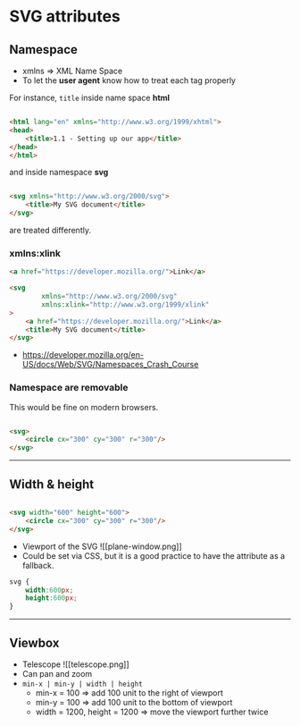 # SVG attributes

## Namespace

- xmlns => XML Name Space
- To let the **user agent** know how to treat each tag properly

For instance, `title` inside name space **html**

```html

<html lang="en" xmlns="http://www.w3.org/1999/xhtml">
<head>
    <title>1.1 - Setting up our app</title>
</head>
</html>
```

and inside namespace **svg**

```html

<svg xmlns="http://www.w3.org/2000/svg">
    <title>My SVG document</title>
</svg>
```

are treated differently.

### xmlns:xlink

```html
<a href="https://developer.mozilla.org/">Link</a>

<svg
        xmlns="http://www.w3.org/2000/svg"
        xmlns:xlink="http://www.w3.org/1999/xlink"
>
    <a href="https://developer.mozilla.org/">Link</a>
    <title>My SVG document</title>
</svg>
```

- https://developer.mozilla.org/en-US/docs/Web/SVG/Namespaces_Crash_Course

### Namespace are removable

This would be fine on modern browsers.

```html

<svg>
    <circle cx="300" cy="300" r="300"/>
</svg>
```

---

## Width & height

```html

<svg width="600" height="600">
    <circle cx="300" cy="300" r="300"/>
</svg>
```

- Viewport of the SVG
  ![[plane-window.png]]
- Could be set via CSS, but it is a good practice to have the attribute as a fallback.

```css
svg {
    width:600px;
    height:600px;
}
```

---

## Viewbox

- Telescope
  ![[telescope.png]]
- Can pan and zoom
- `min-x | min-y | width | height`
    - min-x = 100 => add 100 unit to the right of viewport
    - min-y = 100 => add 100 unit to the bottom of viewport
    - width = 1200, height = 1200 => move the viewport further twice